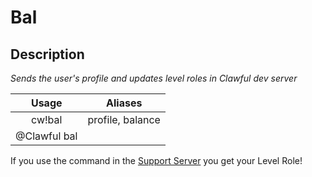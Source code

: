 # Bal

## Description

_Sends the user's profile and updates level roles in Clawful dev server_

| Usage | Aliases |
| :---: | :---: |
| cw!bal | profile, balance |
| @Clawful bal |  |

If you use the command in the [Support Server](https://discord.com/invite/KqHmP82ENP) you get your Level Role!

